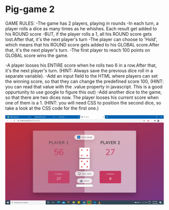 # Pig-game 2
GAME RULES: 
-The game has 2 players, playing in rounds -In each turn, a player rolls a dice as many times as he whishes. 
Each result get added to his ROUND score
-BUT, if the player rolls a 1, all his ROUND score gets lost.After that,  it's the next player's turn 
-The player can choose to 'Hold', which means that his ROUND score gets added to his GLOBAL score.After that, it's the next player's turn. 
-The first player to reach 100 points on GLOBAL score wins the game.  


  -A player looses his ENTIRE score when he rolls two 6 in a row.After that, it's the next 
    player's turn. (HINT: Always save the previous dice roll in a separate variable).
  -Add an input field to the HTML where players can set the winning score, so that they can change the
    predefined score 100, (HINT: you can read that value with the .value property in javascript. This is a 
        good oppurtunity to use google to figure this out)
  -Add another dice to the game, so that there are two dices now. The player looses his current score when 
    one of them is a 1. (HINT: you will need CSS to position the second dice, so take a look at the CSS code
        for the first one.)    

<img src="Screenshot (8).png">
